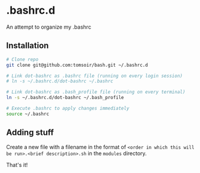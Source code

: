 # .bashrc.d
An attempt to organize my .bashrc

## Installation
```bash
# Clone repo
git clone git@github.com:tomsoir/bash.git ~/.bashrc.d

# Link dot-bashrc as .bashrc file (running on every login session)
# ln -s ~/.bashrc.d/dot-bashrc ~/.bashrc

# Link dot-bashrc as .bash_profile file (running on every terminal)
ln -s ~/.bashrc.d/dot-bashrc ~/.bash_profile

# Execute .bashrc to apply changes immediately
source ~/.bashrc
```

## Adding stuff
Create a new file with a filename in the format of `<order in which this will be run>.<brief description>.sh` in the `modules` directory.

That's it!
